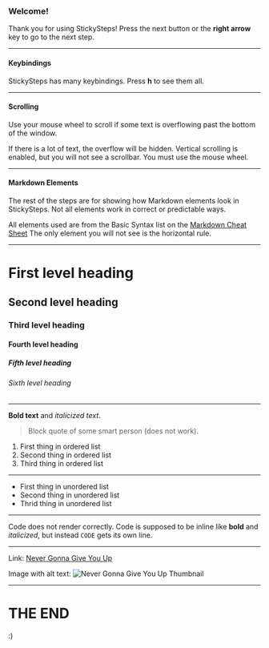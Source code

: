 ### Welcome!
Thank you for using StickySteps! Press the next button or the **right arrow** key to go to the next step.

---

#### Keybindings
StickySteps has many keybindings. Press **h** to see them all.

---

#### Scrolling

Use your mouse wheel to scroll if some text is overflowing past the bottom of the window.

If there is a lot of text, the overflow will be hidden. Vertical scrolling is enabled, but you will not see a scrollbar. You must use the mouse wheel.

---

#### Markdown Elements

The rest of the steps are for showing how Markdown elements look in StickySteps. Not all elements work in correct or predictable ways.

All elements used are from the Basic Syntax list on the [Markdown Cheat Sheet](https://www.markdownguide.org/cheat-sheet) The only element you will not see is the horizontal rule.

---

# First level heading
## Second level heading
### Third level heading
#### Fourth level heading
##### Fifth level heading
###### Sixth level heading

---

**Bold text** and *italicized text*.

> Block quote of some smart person (does not work).

1. First thing in ordered list
2. Second thing in ordered list
3. Third thing in ordered list

---

- First thing in unordered list
- Second thing in unordered list
- Thrid thing in unordered list

---

Code does not render correctly. Code is supposed to be inline like **bold** and *italicized*, but instead `CODE` gets its own line.

---

Link: [Never Gonna Give You Up](https://www.youtube.com/watch?v=dQw4w9WgXcQ)

Image with alt text:
![Never Gonna Give You Up Thumbnail](http://i3.ytimg.com/vi/dQw4w9WgXcQ/hqdefault.jpg)

---

# THE END
:)